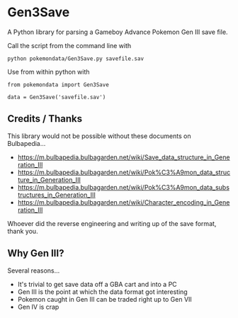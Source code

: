 Gen3Save
========

A Python library for parsing a Gameboy Advance Pokemon Gen III save file.

Call the script from the command line with

    python pokemondata/Gen3Save.py savefile.sav

Use from within python with

    from pokemondata import Gen3Save
    
    data = Gen3Save('savefile.sav')



Credits / Thanks
----------------

This library would not be possible without these documents on Bulbapedia...

* https://m.bulbapedia.bulbagarden.net/wiki/Save_data_structure_in_Generation_III
* https://m.bulbapedia.bulbagarden.net/wiki/Pok%C3%A9mon_data_structure_in_Generation_III
* https://m.bulbapedia.bulbagarden.net/wiki/Pok%C3%A9mon_data_substructures_in_Generation_III
* https://m.bulbapedia.bulbagarden.net/wiki/Character_encoding_in_Generation_III

Whoever did the reverse engineering and writing up of the save format, thank you.


Why Gen III?
------------

Several reasons...

* It's trivial to get save data off a GBA cart and into a PC
* Gen III is the point at which the data format got interesting
* Pokemon caught in Gen III can be traded right up to Gen VII
* Gen IV is crap

